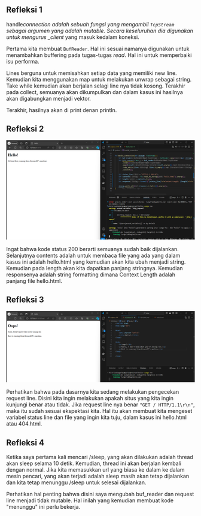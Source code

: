 ## Refleksi 1

handle*connection adalah sebuah fungsi yang mengambil `TcpStream` sebagai argumen yang adalah mutable. Secara keseluruhan dia digunakan untuk mengurus \_client* yang masuk kedalam koneksi.

Pertama kita membuat `BufReader`. Hal ini sesuai namanya digunakan untuk menambahkan buffering pada tugas-tugas _read_. Hal ini untuk memperbaiki isu performa.

Lines berguna untuk memisahkan setiap data yang memiliki new line. Kemudian kita menggunakan map untuk melakukan unwrap sebagai string. Take while kemudian akan berjalan selagi line nya tidak kosong. Terakhir pada collect, semuanya akan dikumpulkan dan dalam kasus ini hasilnya akan digabungkan menjadi vektor.

Terakhir, hasilnya akan di print denan println.

## Refleksi 2

![commit 2 ss](./README/reflection2.png)

Ingat bahwa kode status 200 berarti semuanya sudah baik dijalankan. Selanjutnya contents adalah untuk membaca file yang ada yang dalam kasus ini adalah hello.html yang kemudian akan kita ubah menjadi string. Kemudian pada length akan kita dapatkan panjang stringnya. Kemudian responsenya adalah string formatting dimana Context Length adalah panjang file hello.html.

## Refleksi 3

![commit 2 ss](./README/reflection3.png)

Perhatikan bahwa pada dasarnya kita sedang melakukan pengecekan request line. Disini kita ingin melakukan apakah situs yang kita ingin kunjungi benar atau tidak. Jika request line nya benar `"GET / HTTP/1.1\r\n"`, maka itu sudah sesuai ekspektasi kita. Hal itu akan membuat kita mengeset variabel status line dan file yang ingin kita tuju, dalam kasus ini hello.html atau 404.html.

## Refleksi 4

Ketika saya pertama kali mencari /sleep, yang akan dilakukan adalah thread akan sleep selama 10 detik. Kemudian, thread ini akan berjalan kembali dengan normal. Jika kita memasukkan url yang biasa ke dalam ke dalam mesin pencari, yang akan terjadi adalah sleep masih akan tetap dijalankan dan kita tetap menunggu /sleep untuk selesai dijalankan.

Perhatikan hal penting bahwa disini saya mengubah buf_reader dan request line menjadi tidak mutable. Hal inilah yang kemudian membuat kode "menunggu" ini perlu bekerja.
